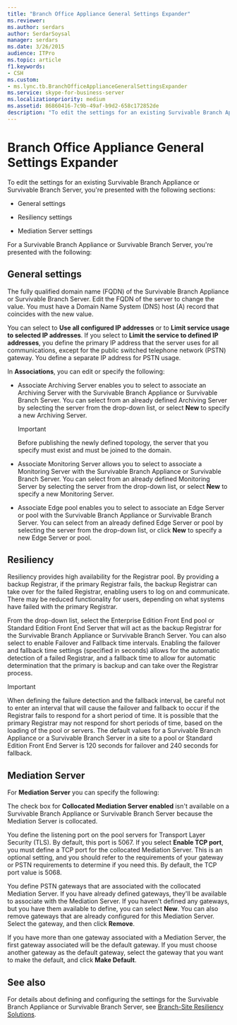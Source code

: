 ```yaml
---
title: "Branch Office Appliance General Settings Expander"
ms.reviewer: 
ms.author: serdars
author: SerdarSoysal
manager: serdars
ms.date: 3/26/2015
audience: ITPro
ms.topic: article
f1.keywords:
- CSH
ms.custom:
- ms.lync.tb.BranchOfficeApplianceGeneralSettingsExpander
ms.service: skype-for-business-server
ms.localizationpriority: medium
ms.assetid: 86860416-7c9b-49af-b9d2-658c172852de
description: "To edit the settings for an existing Survivable Branch Appliance or Survivable Branch Server, you're presented with the following sections:"
---
```


# Branch Office Appliance General Settings Expander

To edit the settings for an existing Survivable Branch Appliance or Survivable Branch Server, you're presented with the following sections:

- General settings

- Resiliency settings

- Mediation Server settings



For a Survivable Branch Appliance or Survivable Branch Server, you're presented with the following:

## General settings

The fully qualified domain name (FQDN) of the Survivable Branch Appliance or Survivable Branch Server. Edit the FQDN of the server to change the value. You must have a Domain Name System (DNS) host (A) record that coincides with the new value.

You can select to **Use all configured IP addresses** or to **Limit service usage to selected IP addresses**. If you select to **Limit the service to defined IP addresses**, you define the primary IP address that the server uses for all communications, except for the public switched telephone network (PSTN) gateway. You define a separate IP address for PSTN usage.

In **Associations**, you can edit or specify the following:

- Associate Archiving Server enables you to select to associate an Archiving Server with the Survivable Branch Appliance or Survivable Branch Server. You can select from an already defined Archiving Server by selecting the server from the drop-down list, or select **New** to specify a new Archiving Server.

    > [!IMPORTANT]
    > Before publishing the newly defined topology, the server that you specify must exist and must be joined to the domain.

- Associate Monitoring Server allows you to select to associate a Monitoring Server with the Survivable Branch Appliance or Survivable Branch Server. You can select from an already defined Monitoring Server by selecting the server from the drop-down list, or select **New** to specify a new Monitoring Server.

- Associate Edge pool enables you to select to associate an Edge Server or pool with the Survivable Branch Appliance or Survivable Branch Server. You can select from an already defined Edge Server or pool by selecting the server from the drop-down list, or click **New** to specify a new Edge Server or pool.

## Resiliency

Resiliency provides high availability for the Registrar pool. By providing a backup Registrar, if the primary Registrar fails, the backup Registrar can take over for the failed Registrar, enabling users to log on and communicate. There may be reduced functionality for users, depending on what systems have failed with the primary Registrar.

From the drop-down list, select the Enterprise Edition Front End pool or Standard Edition Front End Server that will act as the backup Registrar for the Survivable Branch Appliance or Survivable Branch Server. You can also select to enable Failover and Fallback time intervals. Enabling the failover and fallback time settings (specified in seconds) allows for the automatic detection of a failed Registrar, and a fallback time to allow for automatic determination that the primary is backup and can take over the Registrar process.

> [!IMPORTANT]
> When defining the failure detection and the fallback interval, be careful not to enter an interval that will cause the failover and fallback to occur if the Registrar fails to respond for a short period of time. It is possible that the primary Registrar may not respond for short periods of time, based on the loading of the pool or servers. The default values for a Survivable Branch Appliance or a Survivable Branch Server in a site to a pool or Standard Edition Front End Server is 120 seconds for failover and 240 seconds for fallback.

## Mediation Server

For **Mediation Server** you can specify the following:

The check box for **Collocated Mediation Server enabled** isn't available on a Survivable Branch Appliance or Survivable Branch Server because the Mediation Server is collocated.

You define the listening port on the pool servers for Transport Layer Security (TLS). By default, this port is 5067. If you select **Enable TCP port**, you must define a TCP port for the collocated Mediation Server. This is an optional setting, and you should refer to the requirements of your gateway or PSTN requirements to determine if you need this. By default, the TCP port value is 5068.

You define PSTN gateways that are associated with the collocated Mediation Server. If you have already defined gateways, they'll be available to associate with the Mediation Server. If you haven't defined any gateways, but you have them available to define, you can select **New**. You can also remove gateways that are already configured for this Mediation Server. Select the gateway, and then click **Remove**.

If you have more than one gateway associated with a Mediation Server, the first gateway associated will be the default gateway. If you must choose another gateway as the default gateway, select the gateway that you want to make the default, and click **Make Default**.

## See also

For details about defining and configuring the settings for the Survivable Branch Appliance or Survivable Branch Server, see [Branch-Site Resiliency Solutions](/previous-versions/office/lync-server-2013/lync-server-2013-branch-site-resiliency-solutions).
